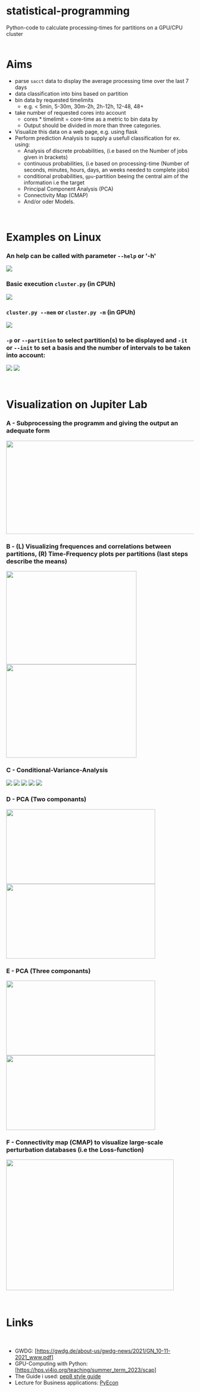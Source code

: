 # statistical-programming
Python-code to calculate processing-times for partitions on a GPU/CPU cluster
<br><br>

# Aims
  * parse `sacct` data to display the average processing time over the last 7 days
  * data classification into bins based on partition
  * bin data by requested timelimits
    * e.g. < 5min, 5-30m, 30m-2h, 2h-12h, 12-48, 48+
  * take number of requested cores into account
    * cores * timelimit = core-time as a metric to bin data by
    * Output should be divided in more than three categories.
* Visualize this data on a web page, e.g. using flask
* Perform prediction Analysis to supply a usefull classification for ex. using:
    * Analysis of discrete probabilities, (i.e based on the Number of jobs given in brackets)
    * continuous probabilities, (i.e based on processing-time (Number of seconds, minutes, hours, days, an weeks needed to complete jobs)
    * conditional probabilities, `gpu`-partition beeing the central aim of the information i.e the target
    * Principal Component Analysis (PCA)
    * Connectivity Map (CMAP)
    * And/or oder Models.
<br>

# Examples on Linux

### An help can be called with parameter `--help` or '-h'

<p >
  <img src="https://github.com/etchoum9519/statistical-programming/assets/157910011/e5f9f8cf-79db-499e-9ac2-67143b168abb">
</p>

### Basic execution `cluster.py` (in CPUh)

<p >
  <img src="https://github.com/etchoum9519/statistical-programming/assets/157910011/79f1ea67-9d17-42eb-8419-25dc4a9e6af7">
</p>

### `cluster.py --mem` or `cluster.py -m` (in GPUh)

<p >
  <img src="https://github.com/etchoum9519/statistical-programming/assets/157910011/344776f5-fd44-4e36-9744-7ea2d514d501">
</p>


### `-p` or `--partition` to select partition(s) to be displayed and `-it` or `--init` to set a basis and the number of intervals to be taken into account:

<p >
<img src="https://github.com/etchoum9519/statistical-programming/assets/157910011/276677c9-f07b-4137-93e4-65ba41e26552"  /> <img src="https://github.com/etchoum9519/statistical-programming/assets/157910011/b2ed7c7a-4b16-4405-b2b9-14ce5c4df502"  />
</p>
<br>

# Visualization on Jupiter Lab
### A - Subprocessing the programm and giving the output an adequate form

<p >
<img width="800" height="250"  src="https://github.com/etchoum9519/statistical-programming/assets/157910011/bb36c7b6-3a78-40f0-b007-a1fada923fa3"  /> 
</p>

### B - (L) Visualizing frequences and correlations between partitions, (R) Time-Frequency plots per partitions (last steps describe the means)

<p >
<img width="350" height="250" src="https://github.com/etchoum9519/statistical-programming/assets/157910011/0fa9262a-d70e-4c35-9c4d-7922f0d78c26"  /><img width="350" height="250" src="https://github.com/etchoum9519/statistical-programming/assets/157910011/a0019f89-b442-4e18-a71c-e98d81ec4231"  />
</p>




### C - Conditional-Variance-Analysis

<p >
<img src="https://github.com/etchoum9519/statistical-programming/assets/157910011/314260e5-1603-4c59-84c7-4959355154aa"  /> <img src="https://github.com/etchoum9519/statistical-programming/assets/157910011/b2759f9f-65c2-4e6a-8309-cdc4045488e0"  />
<img src="https://github.com/etchoum9519/statistical-programming/assets/157910011/1b5d82c2-3d7e-4917-86cf-058f39806d33"  /> <img src="https://github.com/etchoum9519/statistical-programming/assets/157910011/c74781be-274e-4536-ad9b-dd1aa4ca317d"  />
<img src="https://github.com/etchoum9519/statistical-programming/assets/157910011/43bf1a77-fc7b-4475-8826-a69dd629b028"  />
</p>

### D - PCA (Two componants)
<p >
<img width="400" height="200" src="https://github.com/etchoum9519/statistical-programming/assets/157910011/d1453f84-29f8-4174-b9a5-028dfc61350b"  /> <img  width="400" height="200" src="https://github.com/etchoum9519/statistical-programming/assets/157910011/a1c7128b-eb3a-4180-b0a3-e8ea808a0fc2"  />
</p>


### E - PCA (Three componants)
<p >
<img width="400" height="200" src="https://github.com/etchoum9519/statistical-programming/assets/157910011/1995fafc-0279-4fc5-bb9c-8158f3da7542"  /> <img width="400" height="200" src="https://github.com/etchoum9519/statistical-programming/assets/157910011/53b2f463-4805-4bb0-ace1-ad5a4ce9547d"  />
</p>

### F - Connectivity map (CMAP) to visualize large-scale perturbation databases (i.e the Loss-function)

<p >
<img width="450" height="350" src="https://github.com/etchoum9519/statistical-programming/assets/157910011/1205c8d5-4b58-4f0e-9a60-519d4d13f744"  />
</p>

<br>

# Links
<br>

* GWDG: [https://gwdg.de/about-us/gwdg-news/2021/GN_10-11-2021_www.pdf]
* GPU-Computing with Python: [https://hps.vi4io.org/teaching/summer_term_2023/scap]
* The Guide i used: [pep8 style guide](https://www.python.org/dev/peps/pep-0008/)
* Lecture for Business applications: [PyEcon](https://pyecon.org/lecture/)
